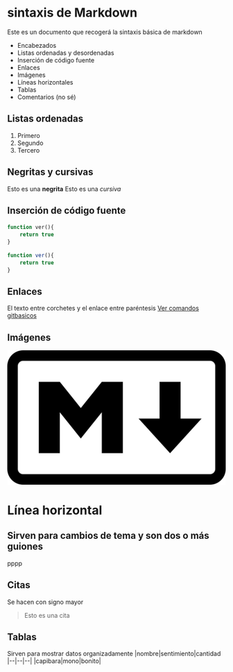 # sintaxis de Markdown
Este es un documento que recogerá la sintaxis básica de markdown
- Encabezados
- Listas ordenadas y desordenadas
- Inserción de código fuente
- Enlaces
- Imágenes 
- Líneas horizontales
- Tablas
- Comentarios (no sé)
## Listas ordenadas
1. Primero
2. Segundo
3. Tercero
## Negritas y cursivas
Esto es una **negrita**
Esto es una *cursiva*

## Inserción de código fuente
````php
function ver(){
    return true
}
````
````js
function ver(){
    return true
}
````
## Enlaces
El texto entre corchetes y el enlace entre paréntesis [Ver comandos gitbasicos](comandosgit.md)

## Imágenes
![Logotipo de markdown](markdown.png)

# Línea horizontal
Sirven para cambios de tema y son dos o más guiones
----
pppp

## Citas
Se hacen con signo mayor
> Esto es una cita

## Tablas
Sirven para mostrar datos organizadamente
|nombre|sentimiento|cantidad
|--|--|--|
|capibara|mono|bonito|
